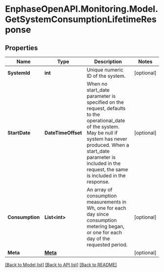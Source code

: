 # EnphaseOpenAPI.Monitoring.Model.GetSystemConsumptionLifetimeResponse

## Properties

Name | Type | Description | Notes
------------ | ------------- | ------------- | -------------
**SystemId** | **int** | Unique numeric ID of the system. | [optional] 
**StartDate** | **DateTimeOffset** | When no start_date parameter is specified on the request, defaults to the operational_date of the system. May be null if system has never produced. When a start_date parameter is included in the request, the same is included in the response. | [optional] 
**Consumption** | **List&lt;int&gt;** | An array of consumption measurements in Wh, one for each day since consumption metering began, or one for each day of the requested period. | [optional] 
**Meta** | [**Meta**](Meta.md) |  | [optional] 

[[Back to Model list]](../README.md#documentation-for-models) [[Back to API list]](../README.md#documentation-for-api-endpoints) [[Back to README]](../README.md)

